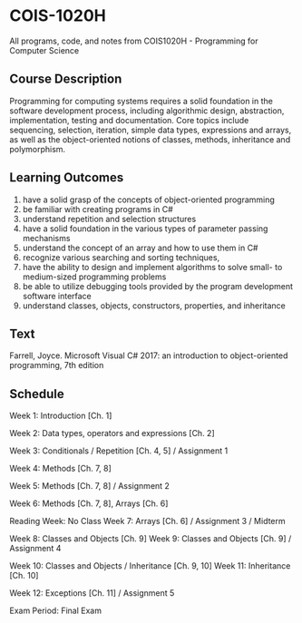 # COIS-1020H
All programs, code, and notes from COIS1020H - Programming for Computer Science 

## Course Description
Programming for computing systems requires a solid foundation in the software development process, including algorithmic design, abstraction, implementation, testing and documentation. Core topics include sequencing, selection, iteration, simple data types, expressions and arrays, as well as the object-oriented notions of classes, methods, inheritance and polymorphism.

## Learning Outcomes
1. have a solid grasp of the concepts of object-oriented programming
2. be familiar with creating programs in C#
3. understand repetition and selection structures
4. have a solid foundation in the various types of parameter passing mechanisms
5. understand the concept of an array and how to use them in C#
6. recognize various searching and sorting techniques,
7. have the ability to design and implement algorithms to solve small- to medium-sized programming problems
8. be able to utilize debugging tools provided by the program development software interface
9. understand classes, objects, constructors, properties, and inheritance

## Text
Farrell, Joyce. Microsoft Visual C# 2017: an introduction to object-oriented programming, 7th edition

## Schedule
Week 1: 
Introduction [Ch. 1]

Week 2: 
Data types, operators and expressions [Ch. 2]

Week 3: 
Conditionals / Repetition [Ch. 4, 5] / Assignment 1

Week 4: 
Methods [Ch. 7, 8] 

Week 5: 
Methods [Ch. 7, 8] / Assignment 2

Week 6: 
Methods [Ch. 7, 8], Arrays [Ch. 6]

Reading Week:  No Class
Week 7: 
Arrays [Ch. 6] / Assignment 3 / Midterm

Week 8: 
Classes and Objects [Ch. 9]
Week 9: 
Classes and Objects [Ch. 9] / Assignment 4

Week 10:
Classes and Objects / Inheritance [Ch. 9, 10]
Week 11:
Inheritance [Ch. 10]

Week 12: 
Exceptions [Ch. 11] / Assignment 5

Exam Period:  Final Exam
